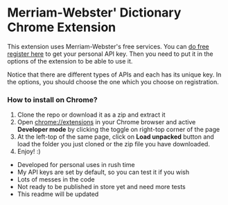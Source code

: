 # Merriam-Webster' Dictionary Chrome Extension

This extension uses Merriam-Webster's free services. You
can [do free register here](https://dictionaryapi.com/register/index)
to get your personal API key. Then you need to put it in the options of the extension to be able to use it.

Notice that there are different types of APIs and each has its unique key. In the options, you should
choose the one which you choose on registration.

### How to install on Chrome?

1. Clone the repo or download it as a zip and extract it
2. Open [chrome://extensions](chrome://extensions) in your Chrome browser and active **Developer mode** by clicking the
   toggle on right-top corner of the page
3. At the left-top of the same page, click on **Load unpacked** button and load the folder you just cloned or the zip
   file you have downloaded.
4. Enjoy! :)

- Developed for personal uses in rush time
- My API keys are set by default, so you can test it if you wish
- Lots of messes in the code
- Not ready to be published in store yet and need more tests
- This readme will be updated
